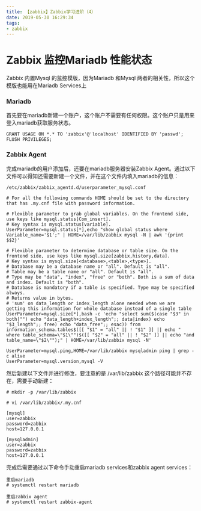 ```yaml
---
title: 【zabbix】Zabbix学习进阶（4）
date: 2019-05-30 16:29:34
tags:
- zabbix
---
```


# Zabbix 监控Mariadb 性能状态

Zabbix 内置Mysql 的监控模版，因为Mariadb 和Mysql 两者的相关性，所以这个模版也能用在Mariadb Services上

### Mariadb 

首先要在mariadb新建一个账户，这个账户不需要有任何权限。这个账户只是用来登入mariadb获取服务状态。

```
GRANT USAGE ON *.* TO 'zabbix'@'localhost' IDENTIFIED BY 'passwd';
FLUSH PRIVILEGES;
```

### Zabbix Agent

完成mariadb的用户添加后，还要在mariadb服务器安装Zabbix Agent。通过以下文件可以得知还需要新建一个文件，并在这个文件内填入mariadb的信息：

```
/etc/zabbix/zabbix_agentd.d/userparameter_mysql.conf 

# For all the following commands HOME should be set to the directory that has .my.cnf file with password information.

# Flexible parameter to grab global variables. On the frontend side, use keys like mysql.status[Com_insert].
# Key syntax is mysql.status[variable].
UserParameter=mysql.status[*],echo "show global status where Variable_name='$1';" | HOME=/var/lib/zabbix mysql -N | awk '{print $$2}'

# Flexible parameter to determine database or table size. On the frontend side, use keys like mysql.size[zabbix,history,data].
# Key syntax is mysql.size[<database>,<table>,<type>].
# Database may be a database name or "all". Default is "all".
# Table may be a table name or "all". Default is "all".
# Type may be "data", "index", "free" or "both". Both is a sum of data and index. Default is "both".
# Database is mandatory if a table is specified. Type may be specified always.
# Returns value in bytes.
# 'sum' on data_length or index_length alone needed when we are getting this information for whole database instead of a single table
UserParameter=mysql.size[*],bash -c 'echo "select sum($(case "$3" in both|"") echo "data_length+index_length";; data|index) echo "$3_length";; free) echo "data_free";; esac)) from information_schema.tables$([[ "$1" = "all" || ! "$1" ]] || echo " where table_schema=\"$1\"")$([[ "$2" = "all" || ! "$2" ]] || echo "and table_name=\"$2\"");" | HOME=/var/lib/zabbix mysql -N'

UserParameter=mysql.ping,HOME=/var/lib/zabbix mysqladmin ping | grep -c alive
UserParameter=mysql.version,mysql -V
```

然后新建以下文件并进行修改，要注意的是 /var/lib/zabbix 这个路径可能并不存在，需要手动新建：

```
# mkdir -p /var/lib/zabbix

# vi /var/lib/zabbix/.my.cnf

[mysql]
user=zabbix
password=zabbix
host=127.0.0.1

[mysqladmin]
user=zabbix
password=zabbix
host=127.0.0.1
```

完成后需要通过以下命令手动重启mariadb services和zabbix agent services：

```
重启mariadb
# systemctl restart mariadb

重启zabbix agent
# systemctl restart zabbix-agent
```